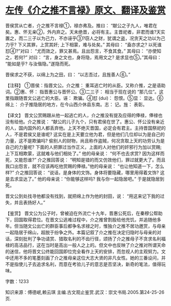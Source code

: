 # [左传《介之推不言禄》原文、翻译及鉴赏](https://www.vrrw.net/wx/13991.html)

晋侯赏从亡者，介之推不言禄①，禄亦弗及。推曰： “献公之子九人，唯君在矣。惠、怀无亲②，外内弃之。天未绝晋，必将有主。主晋祀者，非君而谁?天实置之，而二三子以为己力，不亦诬乎③?窃人之财，犹谓之盗，况贪天之功以为己力乎? 下义其罪，上赏其奸; 上下相蒙，难与处矣。” 其母曰： “盍亦求之? 以死谁怼④?”对曰： “尤而效之，罪又甚焉。且出怨言，不食其食。” 其母曰： “亦使知之，若何?” 对曰： “言，身之文也，身将隐，焉用文之? 是求显也⑤。”其母曰： “能如是乎? 与汝偕隐。”遂隐而死。

晋侯求之不获，以绵上为之田，曰： “以志吾过，且旌善人⑥。”

【注释】 ①晋侯：指晋文公。介之推： 重耳逃亡时的从臣。又称介推，之是语助词。②惠、怀： 指晋惠公与晋怀公。③二三子： 相当于现在说的 “那几位”。这里指跟随晋文公逃亡的大臣。诬： 欺骗。④怼 (dui)： 怨恨。⑤显： 显达。⑥绵上： 介子推隐居的地方，在今山西介休县东南。志： 记。旌： 表彰。



【译文】 晋文公赏赐跟从他一起逃亡的人，介之推没有提及应得的俸禄，俸禄也没有给他。介之推说： “献公的儿子九个，只有君侯在世了。惠公、怀公没有亲近的人，国内国外的人都丢弃他。上天不绝灭晋国，必定会有君主。主持晋国祭祀的人，不是君侯又是谁呢? 这实在是上天要立他为君，但是他们几位却以为是自己的力量，这不是欺骗吗? 偷别人的财物，尚且称作盗贼，何况贪取上天的功劳认为是自己的力量呢? 下面的人把罪过当作正义，上面的人对他们的奸邪行为加以赏赐; 上下互相欺蒙，这就难与他们相处了。” 他的母亲说： “何不也去求赏? 因为这样而死，又能怨谁?” 介之推回答说： “明知是错的而又仿效他们，罪过就更大了。而且我口出怨言，就不应该再吃他赏赐的俸禄。”他的母亲说： “也让他知道一下，怎么样?” 介之推回答说： “说话，是身体的文饰。身体将要隐藏，哪里用得着文饰? 这是去求显达了。” 他的母亲说：“你能够这样吗? 我与你一起隐居吧。” 于是就隐居到死。

晋文公到处找寻他都没有找到，就把绵上作为他的封田，说： “用这来记下我的过失，并且表扬好人。”

【鉴赏】 晋文公为公子时，曾被迫在外流亡十九年，晋惠公死后，在秦穆公帮助下，回国取得君位。在晋文公逃难过程中，介之推曾割股给他充饥，并追随他多年。但当随文公出亡的群臣事后都争名求禄之时，惟独介之推不居功邀赏，与母亲一起隐居于绵山，超脱于纷争之外。本篇记叙了介之推在决定归隐时与母亲的对话，深刻批判了争功请赏、猎取名利的不齿行径，颂扬了介之推母子不贪求名利福禄的高洁品行，这在当时是高出一般人之上的。但文中也反映了介之推对所谓天命的迷信，他将晋文公终能回国即位完全看作上天的安排，而忽视人的主观努力。文中还用不多的笔墨刻画了介之推母亲这位大志大贤的非凡女性。她的三番设问，并不是指使儿子去追求名利，而意在考验儿子的意志是否坚决，新奇的笔法，值得玩味。

字数：1233

知识来源：傅德岷,赖云琪 主编.古文观止鉴赏.武汉：崇文书局.2005.第24-25-26页.

